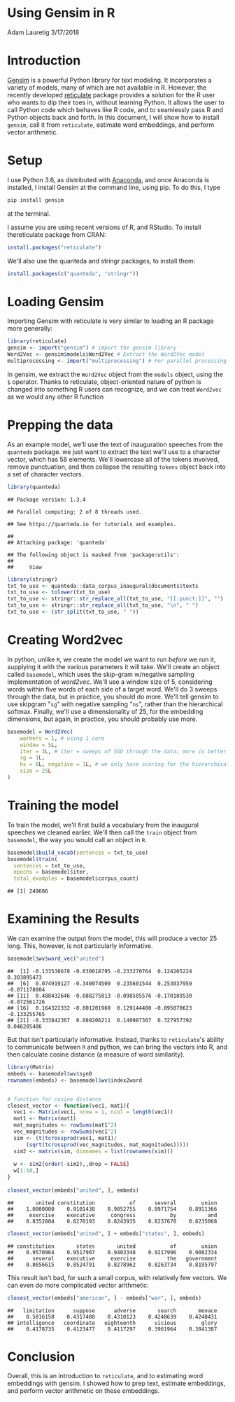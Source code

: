 Using Gensim in R
================
Adam Lauretig
3/17/2018

Introduction
============

[Gensim](https://radimrehurek.com/gensim/) is a powerful Python library for text modeling. It incorporates a variety of models, many of which are not available in R. However, the recently developed [reticulate](https://cran.r-project.org/web/packages/reticulate/index.html) package provides a solution for the R user who wants to dip their toes in, without learning Python. It allows the user to call Python code which behaves like R code, and to seamlessly pass R and Python objects back and forth. In this document, I will show how to install `gensim`, call it from `reticulate`, estimate word embeddings, and perform vector arithmetic.

Setup
=====

I use Python 3.6, as distributed with [Anaconda](https://www.anaconda.com/download/#macos), and once Anaconda is installed, I install Gensim at the command line, using pip. To do this, I type

``` bash
pip install gensim
```

at the terminal.

I assume you are using recent versions of R, and RStudio. To install thereticulate package from CRAN:

``` r
install.packages("reticulate")
```

We'll also use the quanteda and stringr packages, to install them:

``` r
install.packages(c("quanteda", "stringr"))
```

Loading Gensim
==============

Importing Gensim with reticulate is very similar to loading an R package more generally:

``` r
library(reticulate)
gensim <- import("gensim") # import the gensim library
Word2Vec <- gensim$models$Word2Vec # Extract the Word2Vec model
multiprocessing <- import("multiprocessing") # For parallel processing
```

In gensim, we extract the `Word2Vec` object from the `models` object, using the `$` operator. Thanks to reticulate, object-oriented nature of python is changed into something R users can recognize, and we can treat `Word2vec` as we would any other R function

Prepping the data
=================

As an example model, we'll use the text of inauguration speeches from the `quanteda` package. we just want to extract the text we'll use to a character vector, which has 58 elements. We'll lowercase all of the tokens involved, remove punctuation, and then collapse the resulting `tokens` object back into a set of character vectors.

``` r
library(quanteda)
```

    ## Package version: 1.3.4

    ## Parallel computing: 2 of 8 threads used.

    ## See https://quanteda.io for tutorials and examples.

    ## 
    ## Attaching package: 'quanteda'

    ## The following object is masked from 'package:utils':
    ## 
    ##     View

``` r
library(stringr)
txt_to_use <- quanteda::data_corpus_inaugural$documents$texts
txt_to_use <- tolower(txt_to_use)
txt_to_use <- stringr::str_replace_all(txt_to_use, "[[:punct:]]", "")
txt_to_use <- stringr::str_replace_all(txt_to_use, "\n", " ")
txt_to_use <- (str_split(txt_to_use, " "))
```

Creating Word2vec
=================

In python, unlike `R`, we create the model we want to run *before* we run it, supplying it with the various parameters it will take. We'll create an object called `basemodel`, which uses the skip-gram w/negative sampling implementation of *word2vec*. We'll use a window size of 5, considering words within five words of each side of a target word. We'll do 3 sweeps through the data, but in practice, you should do more. We'll tell gensim to use skipgram "`sg`" with negative sampling "`ns`", rather than the hierarchical softmax. Finally, we'll use a dimensionality of 25, for the embedding dimensions, but again, in practice, you should probably use more.

``` r
basemodel = Word2Vec(
    workers = 1, # using 1 core
    window = 5L,
    iter = 3L, # iter = sweeps of SGD through the data; more is better
    sg = 1L,
    hs = 0L, negative = 1L, # we only have scoring for the hierarchical softmax setup
    size = 25L
)
```

Training the model
==================

To train the model, we'll first build a vocabulary from the inaugural speeches we cleaned earlier. We'll then call the `train` object from `basemodel`, the way you would call an object in `R`.

``` r
basemodel$build_vocab(sentences = txt_to_use)
basemodel$train(
  sentences = txt_to_use,
  epochs = basemodel$iter, 
  total_examples = basemodel$corpus_count)
```

    ## [1] 249606

Examining the Results
=====================

We can examine the output from the model, this will produce a vector 25 long. This, however, is not particularly informative.

``` r
basemodel$wv$word_vec("united")
```

    ##  [1] -0.133538678 -0.030018795 -0.233270764  0.124265224  0.303895473
    ##  [6]  0.074919127 -0.340074509  0.235601544  0.253037959 -0.071178004
    ## [11]  0.488432646 -0.088275813 -0.098585576 -0.170189530 -0.072561726
    ## [16]  0.164322332 -0.001201969  0.129144400 -0.095070623 -0.133255765
    ## [21] -0.333842367  0.089206211  0.140987307  0.327957392  0.046285406

But that isn't particularly informative. Instead, thanks to `reticulate`'s ability to communicate between `R` and python, we can bring the vectors into R, and then calculate cosine distance (a measure of word similarity).

``` r
library(Matrix)
embeds <- basemodel$wv$syn0
rownames(embeds) <- basemodel$wv$index2word


# function for cosine distance
closest_vector <- function(vec1, mat1){
  vec1 <- Matrix(vec1, nrow = 1, ncol = length(vec1))
  mat1 <- Matrix(mat1)
  mat_magnitudes <- rowSums(mat1^2)
  vec_magnitudes <- rowSums(vec1^2)
  sim <- (t(tcrossprod(vec1, mat1)/
      (sqrt(tcrossprod(vec_magnitudes, mat_magnitudes)))))
  sim2 <- matrix(sim, dimnames = list(rownames(sim)))
  
  w <- sim2[order(-sim2),,drop = FALSE]
  w[1:10,]
}
  
closest_vector(embeds["united", ], embeds)
```

    ##       united constitution           of      several        union 
    ##    1.0000000    0.9101438    0.9052755    0.8971754    0.8911366 
    ##     exercise    executive     congress           by          and 
    ##    0.8352804    0.8270193    0.8243935    0.8237670    0.8235068

``` r
closest_vector(embeds["united", ] + embeds["states", ], embeds)
```

    ## constitution       states       united           of        union 
    ##    0.9570964    0.9517907    0.9403348    0.9217996    0.9082334 
    ##      several    executive     exercise          the   government 
    ##    0.8656615    0.8524791    0.8278962    0.8263734    0.8195797

This result isn't bad, for such a small corpus, with relatively few vectors. We can even do more complicated vector arithmetic:

``` r
closest_vector(embeds["american", ] - embeds["war", ], embeds)
```

    ##   limitation      suppose      adverse       search       menace 
    ##    0.5016158    0.4317480    0.4310123    0.4248639    0.4248431 
    ## intelligence   coordinate   eighteenth      vicious        glory 
    ##    0.4178735    0.4123477    0.4117297    0.3961964    0.3841387

Conclusion
==========

Overall, this is an introduction to `reticulate`, and to estimating word embeddings with gensim. I showed how to prep text, estimate embeddings, and perform vector arithmetic on these embeddings.
